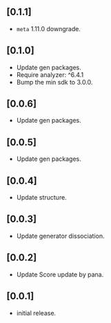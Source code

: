 ## [0.1.1]

- `meta` 1.11.0 downgrade.

## [0.1.0]

- Update gen packages.
- Require analyzer: ^6.4.1
- Bump the min sdk to 3.0.0.

## [0.0.6]

- Update gen packages.

## [0.0.5]

- Update gen packages.

## [0.0.4]

- Update structure.
 
## [0.0.3]

- Update generator dissociation.

## [0.0.2]

- Update Score update by pana.

## [0.0.1]

- initial release.